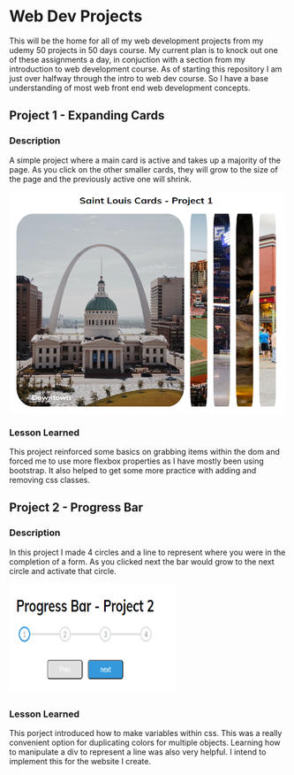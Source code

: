 # Web Dev Projects
This will be the home for all of my web development projects from my udemy 50 projects in 50 days course.
My current plan is to knock out one of these assignments a day, in conjuction with a section from my introduction to web development course. 
As of starting this repository I am just over halfway through the intro to web dev course. So I have a base understanding of most web front end web development concepts.

## Project 1 - Expanding Cards
### Description
A simple project where a main card is active and takes up a majority of the page. As you click on the other smaller cards, they will grow to the size of the page and the previously active one will shrink.

<img src="Images/ExpandingCard.PNG" alt="alt" width="500" height="400">

### Lesson Learned
This project reinforced some basics on grabbing items within the dom and forced me to use more flexbox properties as I have mostly been using bootstrap.  It also helped to get some more practice with adding and removing css classes.

## Project 2 - Progress Bar
### Description
In this project I made 4 circles and a line to represent where you were in the completion of a form. As you clicked next the bar would grow to the next circle and activate that circle. 

<img src="Images/ProgressBar.PNG" alt="alt" width="300" height="200">

### Lesson Learned
This porject introduced how to make variables within css. This was a really convenient option for duplicating colors for multiple objects. Learning how to manipulate a div to represent a line was also very helpful. I intend to implement this for the website I create.
                                                                   
